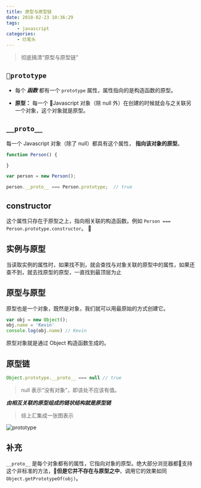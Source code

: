 ```yaml
---
title: 原型与原型链
date: 2018-02-23 10:36:29
tags:
    - javascript
categories:
    - 烂笔头
---
```


> 彻底搞清“原型与原型链”

<!-- more -->

## `prototype`

- 每个 ***函数*** 都有一个 `prototype` 属性，属性指向的是构造函数的原型。

- **原型：** 每一个 Javascript 对象（除 null 外）在创建的时候就会与之关联另一个对象，这个对象就是原型。

## `__proto__`

每一个 Javascript 对象（除了 null）都具有这个属性， **指向该对象的原型**。

```js
function Person() {

}

var person = new Person();

person.__proto__ === Person.prototype;  // true
```

## constructor

这个属性只存在于原型之上，指向相关联的构造函数。例如 `Person === Person.prototype.constructor`。 

## 实例与原型

当读取实例的属性时，如果找不到，就会查找与对象关联的原型中的属性，如果还查不到，就去找原型的原型，一直找到最顶层为止

## 原型与原型

原型也是一个对象，既然是对象，我们就可以用最原始的方式创建它。

```js
var obj = new Object();
obj.name = 'Kevin'
console.log(obj.name) // Kevin
```

原型对象就是通过 Object 构造函数生成的。


## 原型链

```js
Object.prototype.__proto__ === null // true
```

> null 表示“没有对象”，即该处不应该有值。

***由相互关联的原型组成的链状结构就是原型链***

> 综上汇集成一张图表示

![prototype](https://myblog-static.oss-cn-beijing.aliyuncs.com/post-imgs/%E5%8E%9F%E5%9E%8B%E4%B8%8E%E5%8E%9F%E5%9E%8B%E9%93%BE/1-1.jpeg?x-oss-process=style/blogImg-watermark)

## 补充

`__proto__` 是每个对象都有的属性，它指向对象的原型。绝大部分浏览器都支持这个非标准的方法，**但是它并不存在与原型之中**，调用它的效果如同 `Object.getPrototypeOf(obj)`。



